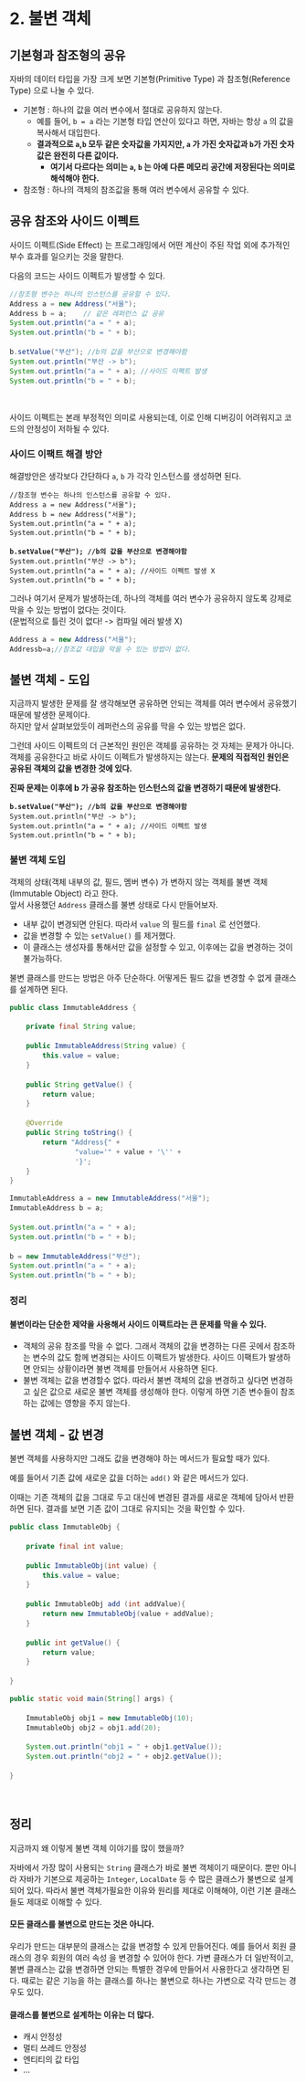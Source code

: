 # 2. 불변 객체

## 기본형과 참조형의 공유

자바의 데이터 타입을 가장 크게 보면 기본형(Primitive Type) 과 참조형(Reference Type) 으로 나눌 수 있다.&#x20;

* 기본형 : 하나의 값을 여러 변수에서 절대로 공유하지 않는다.&#x20;
  * 예를 들어, `b = a` 라는 기본형 타입 연산이 있다고 하면, 자바는 항상 `a` 의 값을 복사해서 대입한다.&#x20;
  * **결과적으로 `a`,`b` 모두 같은 숫자값을 가지지만, `a` 가 가진 숫자값과 `b`가 가진 숫자값은 완전히 다른 값이다.**&#x20;
    * **여기서 다르다는 의미는 `a`, `b` 는 아예 다른 메모리 공간에 저장된다는 의미로 해석해야 한다.**&#x20;
* 참조형 : 하나의 객체의 참조값을 통해 여러 변수에서 공유할 수 있다.&#x20;

## 공유 참조와 사이드 이펙트&#x20;

사이드 이펙트(Side Effect) 는 프로그래밍에서 어떤 계산이 주된 작업 외에 추가적인 부수 효과를 일으키는 것을 말한다.&#x20;

다음의 코드는 사이드 이펙트가 발생할 수 있다.&#x20;

```java
//참조형 변수는 하나의 인스턴스를 공유할 수 있다. 
Address a = new Address("서울"); 
Address b = a;    // 같은 레퍼런스 값 공유
System.out.println("a = " + a);        
System.out.println("b = " + b);

b.setValue("부산"); //b의 값을 부산으로 변경해야함 
System.out.println("부산 -> b"); 
System.out.println("a = " + a); //사이드 이펙트 발생 
System.out.println("b = " + b);
```

<figure><img src="../../../../.gitbook/assets/스크린샷 2025-04-01 14.09.57.png" alt=""><figcaption></figcaption></figure>

사이드 이펙트는 본래 부정적인 의미로 사용되는데, 이로 인해 디버깅이 어려워지고 코드의 안정성이 저하될 수 있다.&#x20;

### 사이드 이팩트 해결 방안&#x20;

해결방안은 생각보다 간단하다 `a`, `b` 가 각각 인스턴스를 생성하면 된다.&#x20;

<pre class="language-java"><code class="lang-java">//참조형 변수는 하나의 인스턴스를 공유할 수 있다. 
Address a = new Address("서울"); 
Address b = new Address("서울");
System.out.println("a = " + a);        
System.out.println("b = " + b);

<strong>b.setValue("부산"); //b의 값을 부산으로 변경해야함 
</strong>System.out.println("부산 -> b"); 
System.out.println("a = " + a); //사이드 이펙트 발생 X  
System.out.println("b = " + b);
</code></pre>

그러나 여기서 문제가 발생하는데, 하나의 객체를 여러 변수가 공유하지 않도록 강제로 막을 수 있는 방법이 없다는 것이다. \
(문법적으로 틀린 것이 없다! -> 컴파일 에러 발생 X)&#x20;

```java
Address a = new Address("서울"); 
Addressb=a;//참조값 대입을 막을 수 있는 방법이 없다.
```

## 불변 객체 - 도입&#x20;

지금까지 발생한 문제를 잘 생각해보면 공유하면 안되는 객체를 여러 변수에서 공유했기 때문에 발생한 문제이다. \
하지만 앞서 살펴보았듯이 레퍼런스의 공유를 막을 수 있는 방법은 없다.&#x20;

그런데 사이드 이펙트의 더 근본적인 원인은 객체를 공유하는 것 자체는 문제가 아니다. 객체를 공유한다고 바로 사이드 이펙트가 발생하지는 않는다. **문제의 직접적인 원인은 공유된 객체의 값을 변경한 것에 있다.**&#x20;

**진짜 문제는 이후에 b  가 공유 참조하는 인스턴스의 값을 변경하기 때문에 발생한다.**&#x20;

<pre class="language-java"><code class="lang-java"><strong>b.setValue("부산"); //b의 값을 부산으로 변경해야함 
</strong>System.out.println("부산 -> b"); 
System.out.println("a = " + a); //사이드 이펙트 발생  
System.out.println("b = " + b);
</code></pre>

### 불변 객체 도입&#x20;

객체의 상태(객체 내부의 값, 필드, 멤버 변수) 가 변하지 않는 객체를 불변 객체(Immutable Object) 라고 한다. \
앞서 사용했던 `Address` 클래스를 불변 상태로 다시 만들어보자.&#x20;

* 내부 값이 변경되면 안된다. 따라서 `value` 의 필드를 `final` 로 선언했다.&#x20;
* 값을 변경할 수 있는 `setValue()` 를 제거했다.&#x20;
* 이 클래스는 생성자를 통해서만 값을 설정할 수 있고, 이후에는 값을 변경하는 것이 불가능하다.&#x20;

불변 클래스를 만드는 방법은 아주 단순하다. 어떻게든 필드 값을 변경할 수 없게 클래스를 설계하면 된다.&#x20;

```java
public class ImmutableAddress {

    private final String value;

    public ImmutableAddress(String value) {
        this.value = value;
    }

    public String getValue() {
        return value;
    }

    @Override
    public String toString() {
        return "Address{" +
                "value='" + value + '\'' +
                '}';
    }
}
```

```java
ImmutableAddress a = new ImmutableAddress("서울");
ImmutableAddress b = a;

System.out.println("a = " + a);
System.out.println("b = " + b);

b = new ImmutableAddress("부산");
System.out.println("a = " + a);
System.out.println("b = " + b);
```

### 정리&#x20;

#### 불변이라는 단순한 제약을 사용해서 사이드 이팩트라는 큰 문제를 막을 수 있다.&#x20;

* 객체의 공유 참조를 막을 수 없다. 그래서 객체의 값을 변경하는 다른 곳에서 참조하는 변수의 값도 함께 변경되는 사이드 이팩트가 발생한다. 사이드 이팩트가 발생하면 안되는 상황이라면 불변 객체를 만들어서 사용하면 된다.
* 불변 객체는 값을 변경할수 없다. 따라서 불변 객체의 값을 변경하고 싶다면 변경하고 싶은 값으로 새로운 불변 객체를 생성해야 한다. 이렇게 하면 기존 변수들이 참조하는 값에는 영향을 주지 않는다.&#x20;

## 불변 객체 - 값 변경&#x20;

불변 객체를 사용하지만 그래도 값을 변경해야 하는 메서드가 필요할 때가 있다.&#x20;

예를 들어서 기존 값에 새로운 값을 더하는 `add()` 와 같은 메서드가 있다.&#x20;

이때는 기존 객체의 값을 그대로 두고 대신에 변경된 결과를 새로운 객체에 담아서 반환하면 된다. 결과를 보면 기존 값이 그대로 유지되는 것을 확인할 수 있다.&#x20;

```java
public class ImmutableObj {

    private final int value;

    public ImmutableObj(int value) {
        this.value = value;
    }

    public ImmutableObj add (int addValue){
        return new ImmutableObj(value + addValue);
    }

    public int getValue() {
        return value;
    }
    
}
```

```java
public static void main(String[] args) {

    ImmutableObj obj1 = new ImmutableObj(10);
    ImmutableObj obj2 = obj1.add(20);
    
    System.out.println("obj1 = " + obj1.getValue());
    System.out.println("obj2 = " + obj2.getValue());
    
}
```

<figure><img src="../../../../.gitbook/assets/스크린샷 2025-04-01 14.32.48.png" alt=""><figcaption></figcaption></figure>

## 정리&#x20;

지금까지 왜 이렇게 불변 객체 이야기를 많이 했을까?&#x20;

자바에서 가장 많이 사용되는 `String` 클래스가 바로 불변 객체이기 때문이다. 뿐만 아니라 자바가 기본으로 제공하는 `Integer`, `LocalDate` 등 수 많은 클래스가 불변으로 설계되어 있다. 따라서 불변 객체가필요한 이유와 원리를 제대로 이해해야, 이런 기본 클래스들도 제대로  이해할 수 있다.&#x20;

#### 모든 클래스를 불변으로 만드는 것은 아니다.&#x20;

우리가 만드는 대부분의 클래스는 값을 변경할 수 있게 만들어진다. 예를 들어서 회원 클래스의 경우 회원의 여러 속성 을 변경할 수 있어야 한다. 가변 클래스가 더 일반적이고, 불변 클래스는 값을 변경하면 안되는 특별한 경우에 만들어서 사용한다고 생각하면 된다. 때로는 같은 기능을 하는 클래스를 하나는 불변으로 하나는 가변으로 각각 만드는 경우도 있다.&#x20;

#### 클래스를 불변으로 설계하는 이유는 더 많다.&#x20;

* 캐시 안정성&#x20;
* 멀티 쓰레드 안정성
* 엔티티의 값 타입&#x20;
* ...
